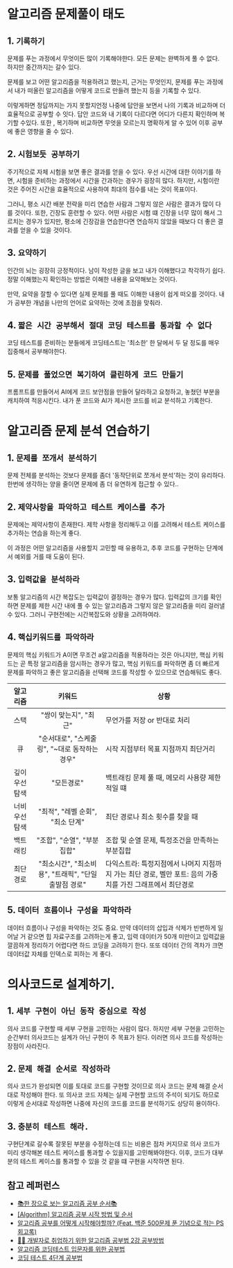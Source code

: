 # 알고리즘 문제풀이 태도

## 1. `기록하기`

문제를 푸는 과정에서 무엇이든 많이 기록해야한다. 모든 문제는 완벽하게 풀 수 없다. 하지만 중간까지는 갈수 있다. 

문제를 보고 어떤 알고리즘을 적용하려고 했는지, 근거는 무엇인지, 문제를 푸는 과정에서 내가 떠올린 알고리즘을 어떻게 코드로 만들려 했는지 등을 기록할 수 있다. 

이렇게하면 정답까지는 가지 못할지언정 나중에 답안을 보면서 나의 기록과 비교하며 더 효율적으로 공부할 수 잇다. 답안 코드와 내 기록이 다르다면 어디가 다른지 확인하며 복기할 수있다. 또한 , 복기하며 비교하면 무엇을 모르는지 명확하게 알 수 있어 이후 공부에 좋은 영향을 줄 수 있다.

## 2. `시험보듯 공부하기`

주기적으로 자체 시험을 보면 좋은 결과를 얻을 수 있다. 우선 시간에 대한 이야기를 하면, 시험을 준비하는 과정에서 시간을 간과하는 경우가 굉장히 많다. 하지만, 시험이란 것은 주어진 시간을 효율적으로 사용하여 최대의 점수를 내는 것이 목표이다. 

그러니, 평소 시간 배분 전략을 미리 연습한 사람과 그렇지 않은 사람은 결과가 많이 다를 것이다. 또한, 긴장도 훈련할 수 있다. 어떤 사람은 시험 떄 긴장을 너무 많이 해서 그르치는 경우가 있지만, 평소에 긴장감을 연습한다면 연습하지 않았을 때보다 더 좋은 결과를 얻을 수 있을 것이다.

## 3. `요약하기`
인간의 뇌는 굉장히 긍정적이다. 남이 작성한 글을 보고 내가 이해했다고 착각하기 쉽다. 정말 이해했는지 확인하는 방법은 이해한 내용을 요약해보는 것이다.

만약, 요약을 잘할 수 있다면 실제 문제를 풀 때도 이해한 내용이 쉽게 떠오를 것이다. 내가 공부한 개념을 나만의 언어로 요약하는 것에 초점을 맞춰라.


## 4. `짧은 시간 공부해서 절대 코딩 테스트를 통과할 수 없다`
코딩 테스트를 준비하는 분들에게 코딩테스트는 '최소한' 한 달에서  두 달 정도를 매우 집중해서 공부해야한다.

## 5. `문제를 풀었으면 복기하여 클린하게 코드 만들기`
프롬프트를 만들어서 AI에게 코드 보안점을 만들어 달라하고 요청하고, 놓쳤던 부분을 캐치하여 적응시킨다.
내가 푼 코드와 AI가 제시한 코드를 비교 분석하고 기록한다.



# 알고리즘 문제 분석 연습하기

## 1. `문제를 쪼개서 분석하기`
문제 전체를 분석하는 것보다 문제를 좀더 '동작단위로 쪼개서 분석'하는 것이 유리하다. 한번에 생각하는 양을 줄이면 문제에 좀 더 유연하게 접근할 수 있다..

## 2. `제약사항을 파악하고 테스트 케이스를 추가`
문제에는 제약사항이 존재한다. 제학 사항을 정리해두고 이를 고려해서 테스트 케이스를 추가하는 연습을 하는게 좋다.

 이 과정은 어떤 알고리즘을 사용할지 고민할 때 유용하고, 추후 코드를 구현하는 단계에서 예외를 거를 때 도움이 된다.

 ## 3. `입력값을 분석하라`
 보통 알고리즘의 시간 복잡도는 입력값이 결정하는 경우가 많다. 입력값의 크기를 확인하면 문제를 제한 시간 내에 풀 수 있는 알고리즘과 그렇지 않은 알고리즘을 미리 걸러낼 수 있다. 그러니 구현전에는 시간복잡도와 상황을 고려하여라.

 ## 4. `핵십키워드를 파악하라`
문제의 핵심 키워드가 A이면 무조건 a알고리즘을 적용하라는 것은 아니지만, 핵심 키워드는 곧 특정 알고리즘을 암시하는 경우가 많고, 핵심 키워드를 파악하면 좀 더 빠르게 문제를 파악하고 좋은 알고리즘을 선택해 코드를 작성할 수 있으므로 연습해둬도 좋다.

|알고리즘|키워드|상황 |
|:---:|:---:|---|
|스택|"쌍이 맞는지", "최근"| 무언가를 저장 or 반대로 처리|
|큐|"순서대로", "스케줄링", "~대로 동작하는 경우"| 시작 지점부터 목표 지점까지 최단거리
|깊이 우선 탐색|"모든경로"|백트래킹 문제 풀 때, 메모리 사용량 제한적일 떄
|너비 우선 탐색|"최적", "레벨 순회", "최소 단계" | 최단 경로나 최소 횟수를 찾을 때
|백트래킹| "조합", "순열", "부분집합"| 조합 및 순열 문제, 특정조건을 만족하는 부분집합|
|최단 경로| "최소시간", "최소비용", "트래픽", "단일 출발점 경로"| 다익스트라: 특정지점에서 나머지 지점까지 가는 최단 경로, 벨만 포트: 음의 가중치를 가진 그래프에서 최단경로|



## 5. `데이터 흐름이나 구성을 파악하라`
데이터 흐름이나 구성을 파악하는 것도 중요. 만약 데이터의 삽입과 삭제가 빈번하게 일어날 거 같으면 힙 자료구조를 고려하는게 좋고, 입력 데이터가 50개 미만이고 입력값을 깔끔하게 정리하기 어렵다면 하드 코딩을 고려하기 한다. 또또 데이터 간의 격차가 크면 데이터값 자체를 인덱스로 피하는 게 좋다. 


# 의사코드로 설계하기.

## 1. `세부 구현이 아닌 동작 중심으로 작성`
의사 코드를 구현할 때 세부 구현을 고민하는 사람이 많다. 하지만 세부 구현을 고민하는 순간부터 의사코드는 설계가 아닌 구현이 주 목표가 된다. 이러면 의사 코드를 작성하는 장점이 사라진다. 

## 2. `문제 해결 순서로 작성하라`
의사 코드가 완성되면 이를 토대로 코드를 구현할 것이므로 의사 코드는 문제 해결 순서대로 작성해야 한다. 또 의사코 코드 자체는 실제 구현할 코드의 주석이 되기도 하므로 이렇게 순서대로 작성하면 나중에 자신의 코드를 코드를 분석하기도 상당히 용이하다.

## 3. `충분히 테스트 해라.`
구현단계로 갈수록 잘못된 부분을 수정하는데 드는 비용은 점차 커지므로 의사 코드가 미리 생각해본 테스트 케이스를 통과할 수 있을지를 고민해봐야한다. 이후, 코드가 대부분의 테스트 케이스를 통과할 수 있을 것 같을 떄 구현을 시작하면 된다.


## 참고 레퍼런스

- [📚한 장으로 보는 알고리즘 공부 순서📚](https://velog.io/@ngngs/%ED%95%9C-%EC%9E%A5%EC%9C%BC%EB%A1%9C-%EB%B3%B4%EB%8A%94-%EC%95%8C%EA%B3%A0%EB%A6%AC%EC%A6%98)
- [[Algorithm] 알고리즘 공부 시작 방법 및 순서](https://blog.yena.io/studynote/2018/11/14/Algorithm-Basic.html)
- [알고리즘 공부를 어떻게 시작해야할까? (Feat. 백준 500문제 푼 기념으로 적는 PS 회고록)](https://steady-coding.tistory.com/260)
- [🧑‍💻 개발자로 취업하기 위한 알고리즘 공부법 2강 공부방법](https://openingsound.tistory.com/117)
- [알고리즘 코딩테스트 입문자를 위한 공부법](https://velog.io/@skiende74/%EC%95%8C%EA%B3%A0%EB%A6%AC%EC%A6%98-%EC%BD%94%EB%94%A9%ED%85%8C%EC%8A%A4%ED%8A%B8-%EC%9E%85%EB%AC%B8%EC%9E%90%EB%A5%BC-%EC%9C%84%ED%95%9C-%EA%B3%B5%EB%B6%80%EB%B2%95)
- [코딩 테스트 4단계 공부법](https://brunch.co.kr/@jihyun-um/41)
